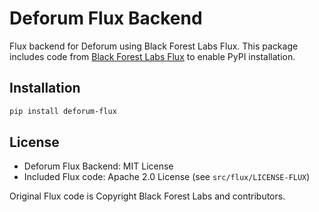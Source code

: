 # Deforum Flux Backend

Flux backend for Deforum using Black Forest Labs Flux. This package includes code from [Black Forest Labs Flux](https://github.com/black-forest-labs/flux) to enable PyPI installation.

## Installation

```bash
pip install deforum-flux
```

## License

- Deforum Flux Backend: MIT License
- Included Flux code: Apache 2.0 License (see `src/flux/LICENSE-FLUX`)

Original Flux code is Copyright Black Forest Labs and contributors.